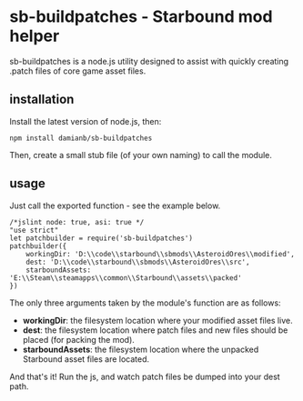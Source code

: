# sb-buildpatches - Starbound mod helper

sb-buildpatches is a node.js utility designed to assist with quickly creating .patch files of core game asset files.

## installation

Install the latest version of node.js, then:

    npm install damianb/sb-buildpatches

Then, create a small stub file (of your own naming) to call the module.

## usage

Just call the exported function - see the example below.

	/*jslint node: true, asi: true */
	"use strict"
	let patchbuilder = require('sb-buildpatches')
	patchbuilder({
		workingDir: 'D:\\code\\starbound\\sbmods\\AsteroidOres\\modified',
		dest: 'D:\\code\\starbound\\sbmods\\AsteroidOres\\src',
		starboundAssets: 'E:\\Steam\\steamapps\\common\\Starbound\\assets\\packed'
	})

The only three arguments taken by the module's function are as follows:

* **workingDir**: the filesystem location where your modified asset files live.
* **dest**: the filesystem location where patch files and new files should be placed (for packing the mod).
* **starboundAssets**: the filesystem location where the unpacked Starbound asset files are located.

And that's it!  Run the js, and watch patch files be dumped into your dest path.